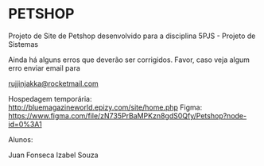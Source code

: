 # PETSHOP

Projeto de Site de Petshop desenvolvido para a disciplina 5PJS - Projeto de Sistemas

Ainda há alguns erros que deverão ser corrigidos. Favor, caso veja algum erro enviar email para

rujjinjakka@rocketmail.com

Hospedagem temporária: http://bluemagazineworld.epizy.com/site/home.php
Figma: https://www.figma.com/file/zN735PrBaMPKzn8gdS0Qfy/Petshop?node-id=0%3A1


Alunos: 

Juan Fonseca
Izabel Souza
